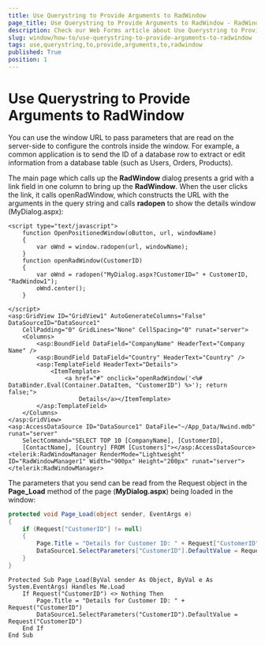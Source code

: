 ```yaml
---
title: Use Querystring to Provide Arguments to RadWindow
page_title: Use Querystring to Provide Arguments to RadWindow - RadWindow
description: Check our Web Forms article about Use Querystring to Provide Arguments to RadWindow.
slug: window/how-to/use-querystring-to-provide-arguments-to-radwindow
tags: use,querystring,to,provide,arguments,to,radwindow
published: True
position: 1
---
```


# Use Querystring to Provide Arguments to RadWindow

You can use the window URL to pass parameters that are read on the server-side to configure the controls inside the window. For example, a common application is to send the ID of a database row to extract or edit information from a database table (such as Users, Orders, Products).

The main page which calls up the **RadWindow** dialog presents a grid with a link field in one column to bring up the **RadWindow**. When the user clicks the link, it calls openRadWindow, which constructs the URL with the arguments in the query string and calls **radopen** to show the details window (MyDialog.aspx):

````ASP.NET
<script type="text/javascript">
	function OpenPositionedWindow(oButton, url, windowName)
	{
		var oWnd = window.radopen(url, windowName);
	}
	function openRadWindow(CustomerID)
	{
		var oWnd = radopen("MyDialog.aspx?CustomerID=" + CustomerID, "RadWindow1");
		oWnd.center();
	}

</script>
<asp:GridView ID="GridView1" AutoGenerateColumns="False" DataSourceID="DataSource1"
	CellPadding="0" GridLines="None" CellSpacing="0" runat="server">
	<Columns>
		<asp:BoundField DataField="CompanyName" HeaderText="Company Name" />
		<asp:BoundField DataField="Country" HeaderText="Country" />
		<asp:TemplateField HeaderText="Details">
			<ItemTemplate>
				<a href="#" onclick="openRadWindow('<%# DataBinder.Eval(Container.DataItem, "CustomerID") %>'); return false;">
					Details</a></ItemTemplate>
		</asp:TemplateField>
	</Columns>
</asp:GridView>
<asp:AccessDataSource ID="DataSource1" DataFile="~/App_Data/Nwind.mdb" runat="server"
	SelectCommand="SELECT TOP 10 [CompanyName], [CustomerID],
	[ContactName], [Country] FROM [Customers]"></asp:AccessDataSource>
<telerik:RadWindowManager RenderMode="Lightweight" ID="RadWindowManager1" Width="900px" Height="200px" runat="server">
</telerik:RadWindowManager>
````

The parameters that you send can be read from the Request object in the **Page_Load** method of the page (**MyDialog.aspx**) being loaded in the window:



````C#
protected void Page_Load(object sender, EventArgs e)
{
	if (Request["CustomerID"] != null)
	{
		Page.Title = "Details for Customer ID: " + Request["CustomerID"];
		DataSource1.SelectParameters["CustomerID"].DefaultValue = Request["CustomerID"];
	}
}
````
````VB
Protected Sub Page_Load(ByVal sender As Object, ByVal e As System.EventArgs) Handles Me.Load
	If Request("CustomerID") <> Nothing Then
		Page.Title = "Details for Customer ID: " + Request("CustomerID")
		DataSource1.SelectParameters("CustomerID").DefaultValue = Request("CustomerID")
	End If
End Sub
````

